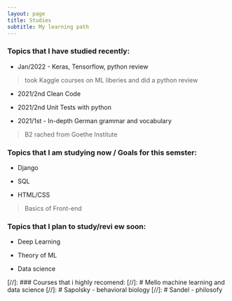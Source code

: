 ```yaml
---
layout: page
title: Studies
subtitle: My learning path 
---
```


### Topics that I have studied recently:

- Jan/2022 - Keras, Tensorflow, python review
> took Kaggle courses on ML liberies and did a python review

- 2021/2nd Clean Code

- 2021/2nd Unit Tests with python

- 2021/1st - In-depth German grammar and vocabulary
>  B2 rached from Goethe Institute

### Topics that I am studying now / Goals for this semster:

- Django

- SQL 

- HTML/CSS
> Basics of Front-end

### Topics that I plan to study/revi ew soon:

- Deep Learning

- Theory of ML

- Data science

[//]: ### Courses that i highly recomend:
[//]: #  Mello machine learning and data science
[//]: #  Sapolsky - behavioral biology
[//]: #  Sandel - philosofy